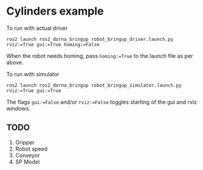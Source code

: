 Cylinders example
====================

To run with actual driver
```
ros2 launch ros2_dorna_bringup robot_bringup_driver.launch.py rviz:=True gui:=True homing:=False
```
When the robot needs homing, pass `homing:=True` to the launch file as per above.

To run with simulator
```
ros2 launch ros2_dorna_bringup robot_bringup_simulator.launch.py rviz:=True gui:=True
```

The flags `gui:=False` and/or `rviz:=False` toggles starting of the gui and rviz windows.


TODO
--------------------
1. Gripper
2. Robot speed
3. Conveyor
4. SP Model


